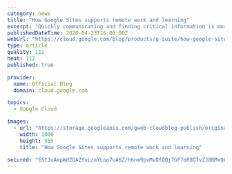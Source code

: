 ```yaml
---
category: news
title: "How Google Sites supports remote work and learning"
excerpt: "Quickly communicating and finding critical information is more important than ever. As businesses shift to remote work setups and educational institutions roll out distance learning programs, Google Sites can be a helpful tool for centralizing and sharing important information across large, dispersed"
publishedDateTime: 2020-04-23T16:00:00Z
webUrl: "https://cloud.google.com/blog/products/g-suite/how-google-sites-supports-remote-work-and-learning/"
type: article
quality: 112
heat: 112
published: true

provider:
  name: Official Blog
  domain: cloud.google.com

topics:
  - Google Cloud

images:
  - url: "https://storage.googleapis.com/gweb-cloudblog-publish/original_images/AppBuilder.blog_2.max-1000x1000.png"
    width: 1000
    height: 555
    title: "How Google Sites supports remote work and learning"

secured: "E6tJuAepWdZGAZYxLzaYLoo7uA6Z/h6nm9pvMvDfQQj7GF7oR8QTvZJ8BMxQ6jEqs56I8iXYibcI04YCK0WJb3suqDIgiGSjoFZRzTHKHXIHfb7XYboPUpkIGhYMdc7so5KQO+sCa+U3jVT+RaxrWLtJl8t5FzzuQ4JsiqX245HXtyU2Dh7P6ucqjdoAcvZ+8gs27XrQiagD5Q1LtWCpx9WcgBuH0iS6VEiRJvr6EKWuISuN/ysUyREb0Gh8CE30g8QXerq/VgrsrLA52VRMs9aTOg82Mj3sT6rC2rMakwzKAHLvipmN/nnz8t2WLlWy;bKcpk3ourWzjCqedR42RtQ=="
---
```


